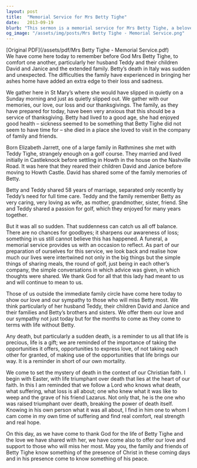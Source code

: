 ```yaml
---
layout: post
title:  "Memorial Service for Mrs Betty Tighe"
date:   2013-09-19
blurb: "This sermon is a memorial service for Mrs Betty Tighe, a beloved member of the community who passed away suddenly. The sermon is a celebration of her life, her love for her family, and her passion for golf. It also reflects on the preciousness of life and the importance of expressing love and not taking each other for granted."
og_image: "/assets/img/posts/Mrs Betty Tighe - Memorial Service.png"
---
```

[Original PDF](/assets/pdf/Mrs Betty Tighe - Memorial Service.pdf)    
We have come here today to remember before God Mrs Betty Tighe, to comfort one another, particularly her husband Teddy and their children David and Janice and the extended family. Betty’s death in Italy was sudden and unexpected. The difficulties the family have experienced in bringing her ashes home have added an extra edge to their loss and sadness.

We gather here in St Mary’s where she would have slipped in quietly on a Sunday morning and just as quietly slipped out. We gather with our memories, our love, our loss and our thanksgivings. The family, as they have prepared for today, have been very anxious that this should be a service of thanksgiving. Betty had lived to a good age, she had enjoyed good health – sickness seemed to be something that Betty Tighe did not seem to have time for – she died in a place she loved to visit in the company of family and friends.

Born Elizabeth Jarrett, one of a large family in Rathmines she met with Teddy Tighe, strangely enough on a golf course. They married and lived initially in Castleknock before settling in Howth in the house on the Nashville Road. It was here that they reared their children David and Janice before moving to Howth Castle. David has shared some of the family memories of Betty.

Betty and Teddy shared 58 years of marriage, separated only recently by Teddy’s need for full time care. Teddy and the family remember Betty as very caring, very loving as wife, as mother, grandmother, sister, friend. She and Teddy shared a passion for golf, which they enjoyed for many years together.

But it was all so sudden. That suddenness can catch us all off balance. There are no chances for goodbyes; it sharpens our awareness of loss; something in us still cannot believe this has happened. A funeral, a memorial service provides us with an occasion to reflect. As part of our preparation of ourselves for this service, we look back and realise how much our lives were intertwined not only in the big things but the simple things of sharing meals, the round of golf, just being in each other’s company, the simple conversations in which advice was given, in which thoughts were shared. We thank God for all that this lady had meant to us and will continue to mean to us.

Those of us outside the immediate family circle have come here today to show our love and our sympathy to those who will miss Betty most. We think particularly of her husband Teddy, their children David and Janice and their families and Betty’s brothers and sisters. We offer them our love and our sympathy not just today but for the months to come as they come to terms with life without Betty.

Any death, but particularly a sudden death, is a reminder to us all that life is precious, life is a gift; we are reminded of the importance of taking the opportunities it offers, opportunities to express love, of not taking each other for granted, of making use of the opportunities that life brings our way. It is a reminder in short of our own mortality.

We come to set the mystery of death in the context of our Christian faith. I begin with Easter, with life triumphant over death that lies at the heart of our faith. In this I am reminded that we follow a Lord who knows what death, what suffering, what loss is all about; one who knew what it was like to weep and the grave of his friend Lazarus. Not only that, he is the one who was raised triumphant over death, breaking the power of death itself. Knowing in his own person what it was all about, I find in him one to whom I cam come in my own time of suffering and find real comfort, real strength and real hope.

On this day, as we have come to thank God for the life of Betty Tighe and the love we have shared with her, we have come also to offer our love and support to those who will miss her most. May you, the family and friends of Betty Tighe know something of the presence of Christ in these coming days and in his presence come to know something of his peace.

